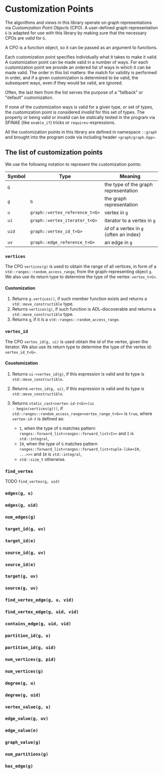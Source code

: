 # Customization Points

The algorithms and views in this library operate on graph representations via _Customization Point Objects_ (CPO). 
A user-defined graph representation `G` is adapted for use with this library by making sure that the necessary CPOs are _valid_ for `G`. 

A CPO is a function object, so it can be passed as an argument to functions.

Each customization point specifies individually what it takes to make it valid. 
A customization point can be made valid in a number of ways. 
For each customization point we provide an ordered list of ways in which it can be made valid.
The order in this list matters: the match for validity is performed in order,
and if a given customization is determined to be valid, the subsequent ways, even if they would be valid, are ignored.

Often, the last item from the list serves the purpose of a "fallback" or "default" customization.

If none of the customization ways is valid for a given type, or set of types, the customization point is considered _invalid_ for this set of types. 
The property or being valid or invalid can be statically tested in the program via SFINAE (like `enable_if`) tricks or `requires`-expressions.

All the customization points in this library are defined in namespace `::graph` and brought into the program code via including header  `<graph/graph.hpp>`.


## The list of customization points

We use the following notation to represent the customization points:


| Symbol | Type                           | Meaning                                  |
|--------|--------------------------------|------------------------------------------|
| `G`    |                                | the type of the graph representation     |
| `g`    | `G`                            | the graph representation                 | 
| `u`    | `graph::vertex_reference_t<G>` | vertex in `g`                            |
| `ui`   | `graph::vertex_iterator_t<G>`  | iterator to a vertex in `g`              |
| `uid`  | `graph::vertex_id_t<G>`        | _id_ of a vertex in `g` (often an index) |
| `uv`   | `graph::edge_reference_t<G>`   | an edge in `g`                           |


### `vertices`

The CPO `vertices(g)` is used to obtain the range of all vertices, in form of a `std::ranges::random_access_range`, from the graph-representing object `g`.
We also use its return type to determine the type of the vertex: `vertex_t<G>`.

#### Customization

 1. Returns `g.vertices()`, if such member function exists and returns a `std::move_constructible` type.
 2. Returns `vertices(g)`, if such function is ADL-discoverable and returns a `std::move_constructible` type.
 3. Returns `g`, if it is a `std::ranges::random_access_range`.


### `vertex_id`

The CPO `vertex_id(g, ui)` is used obtain the _id_ of the vertex, given the iterator.
We also use its return type to determine the type of the vertex id: `vertex_id_t<G>`.

#### Coustomization

 1. Returns `ui->vertex_id(g)`, if this expression is valid and its type is `std::move_constructible`.
 2. Returns `vertex_id(g, ui)`, if this expression is valid and its type is `std::move_constructible`.
 3. Returns <code>static_cast&lt;<em>vertex-id-t</em>&lt;G&gt;&gt;(ui - begin(vertices(g)))</code>,
    if `std::ranges::random_access_range<vertex_range_t<G>>` is `true`, where <code><em>vertex-id-t</em></code> is defined as:

    * `I`, when the type of `G` matches pattern `ranges::forward_list<ranges::forward_list<I>>` and `I` is `std::integral`,
    * `I0`, when the type of `G` matches pattern <code>ranges::forward_list&lt;ranges::forward_list&lt;<em>tuple-like</em>&lt;I0, ...&gt;&gt;&gt;</code> and `I0` is `std::integral`,
    * `std::size_t` otherwise.


### `find_vertex`

TODO `find_vertex(g, uid)`

### `edges(g, u)`

### `edges(g, uid)`

### `num_edges(g)`

### `target_id(g, uv)`

### `target_id(e)`

### `source_id(g, uv)`

### `source_id(e)`

### `target(g, uv)`

### `source(g, uv)`

### `find_vertex_edge(g, u, vid)`

### `find_vertex_edge(g, uid, vid)`

### `contains_edge(g, uid, vid)`

### `partition_id(g, u)`

### `partition_id(g, uid)`

### `num_vertices(g, pid)`

### `num_vertices(g)`

### `degree(g, u)`

### `degree(g, uid)`

### `vertex_value(g, u)`

### `edge_value(g, uv)`

### `edge_value(e)`

### `graph_value(g)`

### `num_partitions(g)`

### `has_edge(g)`

